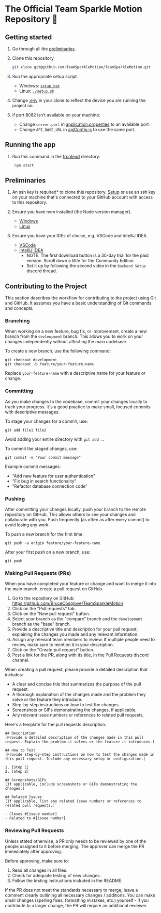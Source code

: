 # The Official Team Sparkle Motion Repository 🎉

## Getting started

1. Go through all the [preliminaries](#preliminaries).

2. Clone this repository

   ```bash
   git clone git@github.com:TeamSparkleMotion/TeamSparkleMotion.git
   ```

3. Run the appropriate setup script.

   - Windows: [`setup.bat`](/setup.bat)
   - Linux: [`./setup.sh`](/setup.sh)

4. Change [.env](/frontend/.env) in your clone to reflect the device you are running the project on.

5. If port 8082 isn't available on your machine:

   - Change `server.port` in [application.properties](/backend/src/main/resources/application.properties) to an available port.
   - Change `API_BASE_URL` in [apiConfig.js](/frontend/apiConfig.js) to use the same port.


## Running the app

1. Run this command in the [frontend](/frontend/) directory:

   ```bash
    npm start
   ```

## Preliminaries

1. An ssh key is required\* to clone this repository. [Setup](https://docs.github.com/en/authentication/connecting-to-github-with-ssh/generating-a-new-ssh-key-and-adding-it-to-the-ssh-agent) or use an ssh key on your machine that's connected to your GitHub account with access to this repository.

2. Ensure you have nvm installed (the Node version manager).

   - [Windows](https://github.com/coreybutler/nvm-windows/)
   - [Linux](https://github.com/nvm-sh/nvm/)

3. Ensure you have your IDEs of choice, e.g. VSCode and IntelliJ IDEA.

   - [VSCode](https://code.visualstudio.com/download)
   - [IntelliJ IDEA](https://www.jetbrains.com/idea/download/)
      - NOTE: The first download button is a 30-day trial for the paid version.
        Scroll down a little for the Community Edition.
      - Set it up by following the second video in the `Backend Setup` discord thread.

## Contributing to the Project

This section describes the workflow for contributing to the project using Git and GitHub. It assumes you have a basic understanding of Git commands and concepts.

### Branching

When working on a new feature, bug fix, or improvement, create a new branch from the `devleopment` branch. This allows you to work on your changes independently without affecting the main codebase.

To create a new branch, use the following command:

```
git checkout development
git checkout -b feature/your-feature-name
```

Replace `your-feature-name` with a descriptive name for your feature or change.

### Committing

As you make changes to the codebase, commit your changes locally to track your progress. It's a good practice to make small, focused commits with descriptive messages.

To stage your changes for a commit, use:

```
git add file1 file2
```

Avoid adding your entire directory with `git add .`.

To commit the staged changes, use:

```
git commit -m "Your commit message"
```

Example commit messages:
- "Add new feature for user authentication"
- "Fix bug in search functionality"
- "Refactor database connection code"

### Pushing

After committing your changes locally, push your branch to the remote repository on GitHub. This allows others to see your changes and collaborate with you. Push frequently (as often as after every commit) to avoid losing any work.

To push a new branch for the first time:

```
git push -u origin feature/your-feature-name
```

After your first push on a new branch, use:

```
git push
```

### Making Pull Requests (PRs)

When you have completed your feature or change and want to merge it into the main branch, create a pull request on GitHub.

1. Go to the repository on GitHub: https://github.com/BruceCosgrove/TeamSparkleMotion
2. Click on the "Pull requests" tab.
3. Click on the "New pull request" button.
4. Select your branch as the "compare" branch and the `development` branch as the "base" branch.
5. Provide a descriptive title and description for your pull request, explaining the changes you made and any relevant information.
6. Assign any relevant team members to review. If multiple people need to review, make sure to mention it in your description.
7. Click on the "Create pull request" button.
8. Post a link for the PR, along with its title, in the Pull Requests discord channel.

When creating a pull request, please provide a detailed description that includes:

- A clear and concise title that summarizes the purpose of the pull request.
- A thorough explanation of the changes made and the problem they solve or the feature they introduce.
- Step-by-step instructions on how to test the changes.
- Screenshots or GIFs demonstrating the changes, if applicable.
- Any relevant issue numbers or references to related pull requests.

Here's a template for the pull requests description:

```
## Description
[Provide a detailed description of the changes made in this pull request. Explain the problem it solves or the feature it introduces.]

## How to Test
[Provide step-by-step instructions on how to test the changes made in this pull request. Include any necessary setup or configuration.]

1. [Step 1]
2. [Step 2]

## Screenshots/GIFs
[If applicable, include screenshots or GIFs demonstrating the changes.]

## Related Issues
[If applicable, list any related issue numbers or references to related pull requests.]

- Closes #[issue number]
- Related to #[issue number]
```

### Reviewing Pull Requests

Unless stated otherwise, a PR only needs to be reviewed by one of the people assigned to it before merging. The approver can merge the PR immediately after approving.

Before approving, make sure to:
1. Read all changes in all files.
2. Check for adequate testing of new changes.
3. Follow the testing instructions included in the README.

If the PR does not meet the standards necessary to merge, leave a comment clearly outlining all necessary changes / additions. You can make small changes (spelling fixes, formatting mistakes, etc.) yourself - if you contribute to a larger change, the PR will require an additional reviewer.
